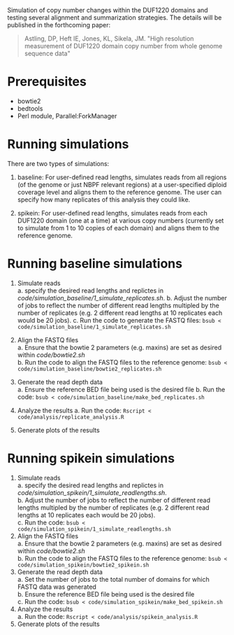 
Simulation of copy number changes within the DUF1220 domains and testing several alignment and summarization strategies. The details will be published in the
forthcoming paper:

> Astling, DP, Heft IE, Jones, KL, Sikela, JM. "High resolution measurement of
> DUF1220 domain copy number from whole genome sequence data"

# Prerequisites
- bowtie2
- bedtools
- Perl module, Parallel:ForkManager

# Running simulations
There are two types of simulations:  
1. baseline: For user-defined read lengths, simulates reads from all regions (of the genome or just NBPF relevant regions) at a user-specified diploid coverage level and aligns them to the reference genome. The user can specify how many replicates of this analysis they could like.

2. spikein: For user-defined read lengths, simulates reads from each DUF1220 domain (one at a time) at various copy numbers (currently set to simulate from 1 to 10 copies of each domain) and aligns them to the reference genome.

# Running baseline simulations
1. Simulate reads   
  a.  specify the desired read lengths and replictes in *code/simulation_baseline/1_simulate_replicates.sh*.
  b. Adjust the number of jobs to reflect the number of different read lengths multipled by the number of replicates (e.g. 2 different read lengths at 10 replicates each would be 20 jobs).
  c. Run the code to generate the FASTQ files: ```bsub < code/simulation_baseline/1_simulate_replicates.sh```   

2. Align the FASTQ files  
  a. Ensure that the bowtie 2 parameters (e.g. maxins) are set as desired within _code/bowtie2.sh_  
  b. Run the code to align the FASTQ files to the reference genome: ```bsub < code/simulation_baseline/bowtie2_replicates.sh```  
 
4. Generate the read depth data  
  a. Ensure the reference BED file being used is the desired file
  b. Run the code: ```bsub < code/simulation_baseline/make_bed_replicates.sh```  

5. Analyze the results
  a. Run the code: ```Rscript < code/analysis/replicate_analysis.R```

6. Generate plots of the results

# Running spikein simulations
1. Simulate reads  
  a.  specify the desired read lengths and replictes in *code/simulation_spikein/1_simulate_readlengths.sh*.  
  b.  Adjust the number of jobs to reflect the number of different read lengths multipled by the number of replicates (e.g. 2 different read lengths at 10 replicates each would be 20 jobs).    
  c.  Run the code: ```bsub < code/simulation_spikein/1_simulate_readlengths.sh```  
2. Align the FASTQ files  
  a. Ensure that the bowtie 2 parameters (e.g. maxins) are set as desired within _code/bowtie2.sh_    
  b. Run the code to align the FASTQ files to the reference genome: ```bsub < code/simulation_spikein/bowtie2_spikein.sh```    
3. Generate the read depth data  
  a. Set the number of jobs to the total number of domains for which FASTQ data was generated  
  b. Ensure the reference BED file being used is the desired file  
  c. Run the code: ```bsub < code/simulation_spikein/make_bed_spikein.sh```  
4. Analyze the results  
  a. Run the code: ```Rscript < code/analysis/spikein_analysis.R```  
5. Generate plots of the results  
  

  
